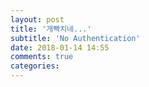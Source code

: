 ```yaml
---
layout: post
title: '개빡치네...'
subtitle: 'No Authentication'
date: 2018-01-14 14:55
comments: true
categories:
---
```

